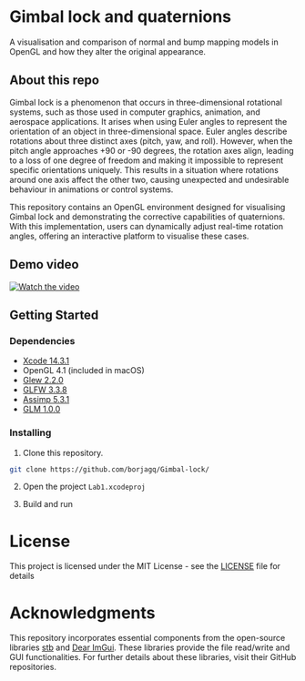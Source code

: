 # Gimbal lock and quaternions

A visualisation and comparison of normal and bump mapping models in OpenGL and how they alter the original appearance.

## About this repo

Gimbal lock is a phenomenon that occurs in three-dimensional rotational systems, such as those used in computer graphics, animation, and aerospace applications. It arises when using Euler angles to represent the orientation of an object in three-dimensional space. Euler angles describe rotations about three distinct axes (pitch, yaw, and roll). However, when the pitch angle approaches +90 or -90 degrees, the rotation axes align, leading to a loss of one degree of freedom and making it impossible to represent specific orientations uniquely. This results in a situation where rotations around one axis affect the other two, causing unexpected and undesirable behaviour in animations or control systems.

This repository contains an OpenGL environment designed for visualising Gimbal lock and demonstrating the corrective capabilities of quaternions. With this implementation, users can dynamically adjust real-time rotation angles, offering an interactive platform to visualise these cases.

## Demo video

[![Watch the video](https://img.youtube.com/vi/DxfHnhUArhE/0.jpg)](https://www.youtube.com/watch?v=DxfHnhUArhE)

## Getting Started

### Dependencies

- [Xcode 14.3.1](https://developer.apple.com/xcode/)
- OpenGL 4.1 (included in macOS)
- [Glew 2.2.0](https://glew.sourceforge.net)
- [GLFW 3.3.8](https://github.com/glfw/glfw)
- [Assimp 5.3.1](https://github.com/assimp/assimp)
- [GLM 1.0.0](https://github.com/g-truc/glm)

### Installing

1. Clone this repository.

```sh
git clone https://github.com/borjagq/Gimbal-lock/
```

2. Open the project ```Lab1.xcodeproj```

3. Build and run

# License

This project is licensed under the MIT License - see the [LICENSE](https://github.com/borjagq/Gimbal-lock/LICENSE/) file for details

# Acknowledgments

This repository incorporates essential components from the open-source libraries [stb](https://github.com/nothings/stb) and [Dear ImGui](https://github.com/ocornut/imgui). These libraries provide the file read/write and GUI functionalities.  For further details about these libraries, visit their GitHub repositories.
